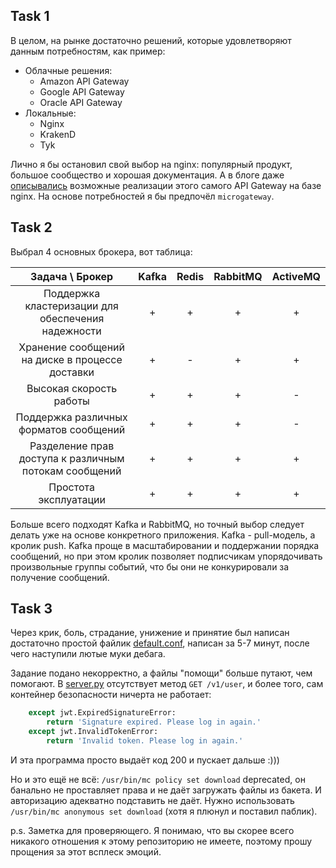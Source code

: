 ## Task 1

В целом, на рынке достаточно решений, которые удовлетворяют данным потребностям, как пример:
- Облачные решения:
  - Amazon API Gateway
  - Google API Gateway
  - Oracle API Gateway
- Локальные:
  - Nginx
  - KrakenD
  - Tyk

Лично я бы остановил свой выбор на nginx: популярный продукт, большое сообщество и хорошая документация. А в блоге даже [описывались](https://www.nginx.com/blog/choosing-the-right-api-gateway-pattern/) возможные реализации этого самого API Gateway на базе nginx. На основе потребностей я бы предпочёл `microgateway`.

## Task 2

Выбрал 4 основных брокера, вот таблица:

Задача \ Брокер | Kafka | Redis | RabbitMQ | ActiveMQ
:---: | :---: | :---: | :---: | :---:
Поддержка кластеризации для обеспечения надежности | + | + | + | + |
Хранение сообщений на диске в процессе доставки | + | - | + | + |
Высокая скорость работы | + | + | + | - |
Поддержка различных форматов сообщений | + | + | + | - |
Разделение прав доступа к различным потокам сообщений | + | + | + | + |
Простота эксплуатации | + | + | + | + |

Больше всего подходят Kafka и RabbitMQ, но точный выбор следует делать уже на основе конкретного приложения.
Kafka - pull-модель, а кролик push. Kafka проще в масштабировании и поддержании порядка сообщений, но при этом кролик позволяет подписчикам упорядочивать произвольные группы событий, что бы они не конкурировали за получение сообщений.

## Task 3

Через крик, боль, страдание, унижение и принятие был написан достаточно простой файлик [default.conf](src/gateway/default.conf), написан за 5-7 минут, после чего наступили лютые муки дебага.

Задание подано некорректно, а файлы "помощи" больше путают, чем помогают. В [server.py](src/security/src/server.py) отсутствует метод `GET /v1/user`, и более того, сам контейнер безопасности ничерта не работает:
```python
    except jwt.ExpiredSignatureError:
        return 'Signature expired. Please log in again.'
    except jwt.InvalidTokenError:
        return 'Invalid token. Please log in again.'
```
И эта программа просто выдаёт код 200 и пускает дальше :)))

Но и это ещё не всё: `/usr/bin/mc policy set download` deprecated, он банально не проставляет права и не даёт загружать файлы из бакета. И авторизацию адекватно подставить не даёт.
Нужно использовать `/usr/bin/mc anonymous set download` (хотя я плюнул и поставил паблик).


p.s. Заметка для проверяющего. Я понимаю, что вы скорее всего никакого отношения к этому репозиторию не имеете, поэтому прошу прощения за этот всплеск эмоций.